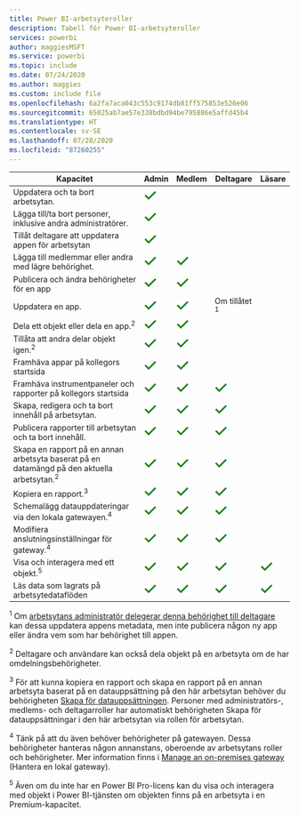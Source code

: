 ```yaml
---
title: Power BI-arbetsyteroller
description: Tabell för Power BI-arbetsyteroller
services: powerbi
author: maggiesMSFT
ms.service: powerbi
ms.topic: include
ms.date: 07/24/2020
ms.author: maggies
ms.custom: include file
ms.openlocfilehash: 6a2fa7aca043c553c9174db81ff575853e526e06
ms.sourcegitcommit: 65025ab7ae57e338bdbd94be795886e5affd45b4
ms.translationtype: HT
ms.contentlocale: sv-SE
ms.lasthandoff: 07/28/2020
ms.locfileid: "87260255"
---
```

|Kapacitet   | Admin  | Medlem  | Deltagare  | Läsare |
|---|---|---|---|---|
| Uppdatera och ta bort arbetsytan.  | ![Ja-kryssmarkering](media/power-bi-workspace-roles-table/green-checkmark.png) |   |   |   | 
| Lägga till/ta bort personer, inklusive andra administratörer.  |  ![Ja-kryssmarkering](media/power-bi-workspace-roles-table/green-checkmark.png) |   |   |   |
| Tillåt deltagare att uppdatera appen för arbetsytan  |  ![Ja-kryssmarkering](media/power-bi-workspace-roles-table/green-checkmark.png) |   |   |   |
| Lägga till medlemmar eller andra med lägre behörighet.  |  ![Ja-kryssmarkering](media/power-bi-workspace-roles-table/green-checkmark.png) | ![Ja-kryssmarkering](media/power-bi-workspace-roles-table/green-checkmark.png)  |   |   |
| Publicera och ändra behörigheter för en app |  ![Ja-kryssmarkering](media/power-bi-workspace-roles-table/green-checkmark.png) | ![Ja-kryssmarkering](media/power-bi-workspace-roles-table/green-checkmark.png)  |   |   |
| Uppdatera en app. |  ![Ja-kryssmarkering](media/power-bi-workspace-roles-table/green-checkmark.png) | ![Ja-kryssmarkering](media/power-bi-workspace-roles-table/green-checkmark.png)  |  Om tillåtet <sup>1</sup>  |   |
| Dela ett objekt eller dela en app.<sup>2</sup> |  ![Ja-kryssmarkering](media/power-bi-workspace-roles-table/green-checkmark.png) | ![Ja-kryssmarkering](media/power-bi-workspace-roles-table/green-checkmark.png)  |   |   |
| Tillåta att andra delar objekt igen.<sup>2</sup> |  ![Ja-kryssmarkering](media/power-bi-workspace-roles-table/green-checkmark.png) | ![Ja-kryssmarkering](media/power-bi-workspace-roles-table/green-checkmark.png)  |   |   |
| Framhäva appar på kollegors startsida |  ![Ja-kryssmarkering](media/power-bi-workspace-roles-table/green-checkmark.png) | ![Ja-kryssmarkering](media/power-bi-workspace-roles-table/green-checkmark.png)  |   |   |
| Framhäva instrumentpaneler och rapporter på kollegors startsida |  ![Ja-kryssmarkering](media/power-bi-workspace-roles-table/green-checkmark.png) | ![Ja-kryssmarkering](media/power-bi-workspace-roles-table/green-checkmark.png)  | ![Ja-kryssmarkering](media/power-bi-workspace-roles-table/green-checkmark.png) |   |
| Skapa, redigera och ta bort innehåll på arbetsytan.  |  ![Ja-kryssmarkering](media/power-bi-workspace-roles-table/green-checkmark.png) | ![Ja-kryssmarkering](media/power-bi-workspace-roles-table/green-checkmark.png)  | ![Ja-kryssmarkering](media/power-bi-workspace-roles-table/green-checkmark.png)  |   |
| Publicera rapporter till arbetsytan och ta bort innehåll.  |  ![Ja-kryssmarkering](media/power-bi-workspace-roles-table/green-checkmark.png) | ![Ja-kryssmarkering](media/power-bi-workspace-roles-table/green-checkmark.png)  | ![Ja-kryssmarkering](media/power-bi-workspace-roles-table/green-checkmark.png)  |   |
| Skapa en rapport på en annan arbetsyta baserat på en datamängd på den aktuella arbetsytan.<sup>2</sup> |  ![Ja-kryssmarkering](media/power-bi-workspace-roles-table/green-checkmark.png) | ![Ja-kryssmarkering](media/power-bi-workspace-roles-table/green-checkmark.png)  | ![Ja-kryssmarkering](media/power-bi-workspace-roles-table/green-checkmark.png)  |   |
| Kopiera en rapport.<sup>3</sup> | ![Ja-kryssmarkering](media/power-bi-workspace-roles-table/green-checkmark.png) | ![Ja-kryssmarkering](media/power-bi-workspace-roles-table/green-checkmark.png) | ![Ja-kryssmarkering](media/power-bi-workspace-roles-table/green-checkmark.png) |  |
| Schemalägg datauppdateringar via den lokala gatewayen.<sup>4</sup> | ![Ja-kryssmarkering](media/power-bi-workspace-roles-table/green-checkmark.png) | ![Ja-kryssmarkering](media/power-bi-workspace-roles-table/green-checkmark.png) | ![Ja-kryssmarkering](media/power-bi-workspace-roles-table/green-checkmark.png) |  |
| Modifiera anslutningsinställningar för gateway.<sup>4</sup> | ![Ja-kryssmarkering](media/power-bi-workspace-roles-table/green-checkmark.png) | ![Ja-kryssmarkering](media/power-bi-workspace-roles-table/green-checkmark.png) | ![Ja-kryssmarkering](media/power-bi-workspace-roles-table/green-checkmark.png) |  |
| Visa och interagera med ett objekt.<sup>5</sup> |  ![Ja-kryssmarkering](media/power-bi-workspace-roles-table/green-checkmark.png) | ![Ja-kryssmarkering](media/power-bi-workspace-roles-table/green-checkmark.png)  | ![Ja-kryssmarkering](media/power-bi-workspace-roles-table/green-checkmark.png)  | ![Ja-kryssmarkering](media/power-bi-workspace-roles-table/green-checkmark.png)  |
| Läs data som lagrats på arbetsytedataflöden | ![Ja-kryssmarkering](media/power-bi-workspace-roles-table/green-checkmark.png) | ![Ja-kryssmarkering](media/power-bi-workspace-roles-table/green-checkmark.png) | ![Ja-kryssmarkering](media/power-bi-workspace-roles-table/green-checkmark.png) | ![Ja-kryssmarkering](media/power-bi-workspace-roles-table/green-checkmark.png) |

<sup>1</sup> Om [arbetsytans administratör delegerar denna behörighet till deltagare](../collaborate-share/service-create-the-new-workspaces.md#security-settings) kan dessa uppdatera appens metadata, men inte publicera någon ny app eller ändra vem som har behörighet till appen.

<sup>2</sup> Deltagare och användare kan också dela objekt på en arbetsyta om de har omdelningsbehörigheter.

<sup>3</sup> För att kunna kopiera en rapport och skapa en rapport på en annan arbetsyta baserat på en datauppsättning på den här arbetsytan behöver du behörigheten [Skapa för datauppsättningen](../connect-data/service-datasets-build-permissions.md). Personer med administratörs-, medlems- och deltagarroller har automatiskt behörigheten Skapa för datauppsättningar i den här arbetsytan via rollen för arbetsytan.

<sup>4</sup> Tänk på att du även behöver behörigheter på gatewayen. Dessa behörigheter hanteras någon annanstans, oberoende av arbetsytans roller och behörigheter. Mer information finns i [Manage an on-premises gateway](https://docs.microsoft.com/data-integration/gateway/service-gateway-manage) (Hantera en lokal gateway).

<sup>5</sup> Även om du inte har en Power BI Pro-licens kan du visa och interagera med objekt i Power BI-tjänsten om objekten finns på en arbetsyta i en Premium-kapacitet.
